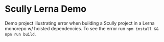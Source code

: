 # Scully Lerna Demo
Demo project illustrating error when building a Scully project in a Lerna monorepo w/ hoisted dependencies. To see the error run `npm install && npm run build`.